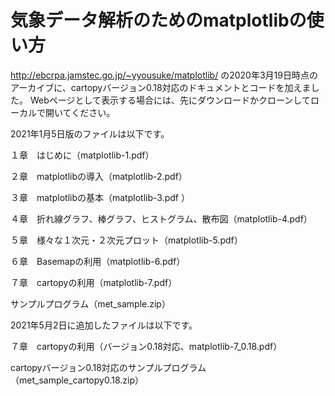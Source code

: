 # 気象データ解析のためのmatplotlibの使い⽅
http://ebcrpa.jamstec.go.jp/~yyousuke/matplotlib/ の2020年3月19日時点のアーカイブに、cartopyバージョン0.18対応のドキュメントとコードを加えました。
Webページとして表示する場合には、先にダウンロードかクローンしてローカルで開いてください。

2021年1月5日版のファイルは以下です。

１章　はじめに（matplotlib-1.pdf）

２章　matplotlibの導入（matplotlib-2.pdf）

３章　matplotlibの基本（matplotlib-3.pdf ）

４章　折れ線グラフ、棒グラフ、ヒストグラム、散布図（matplotlib-4.pdf）

５章　様々な１次元・２次元プロット（matplotlib-5.pdf）

６章　Basemapの利用（matplotlib-6.pdf）

７章　cartopyの利用（matplotlib-7.pdf）

サンプルプログラム（met_sample.zip）


2021年5月2日に追加したファイルは以下です。

７章　cartopyの利用（バージョン0.18対応、matplotlib-7_0.18.pdf）

cartopyバージョン0.18対応のサンプルプログラム（met_sample_cartopy0.18.zip）
